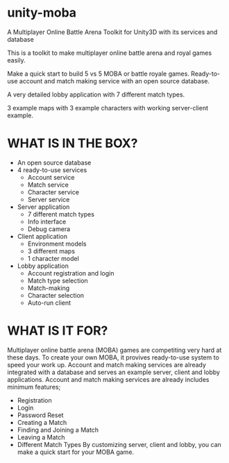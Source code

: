 # unity-moba
A Multiplayer Online Battle Arena Toolkit for Unity3D with its services and database

This is a toolkit to make multiplayer online battle arena and royal games easily.

Make a quick start to build 5 vs 5 MOBA or battle royale games.
Ready-to-use account and match making service with an open source database.

A very detailed lobby application with 7 different match types.

3 example maps with 3 example characters with working server-client example.

# WHAT IS IN THE BOX?
- An open source database
- 4 ready-to-use services
  - Account service
  - Match service
  - Character service
  - Server service
- Server application
  - 7 different match types
  - Info interface
  - Debug camera
- Client application
  - Environment models
  - 3 different maps
  - 1 character model
- Lobby application
  - Account registration and login
  - Match type selection
  - Match-making
  - Character selection
  - Auto-run client

# WHAT IS IT FOR?
Multiplayer online battle arena (MOBA) games are competiting very hard at these days. To
create your own MOBA, it provives ready-to-use system to speed your work up. Account and
match making services are already integrated with a database and serves an example server,
client and lobby applications.
Account and match making services are already includes minimum features;
- Registration
- Login
- Password Reset
- Creating a Match
- Finding and Joining a Match
- Leaving a Match
- Different Match Types
By customizing server, client and lobby, you can make a quick start for your MOBA game.
